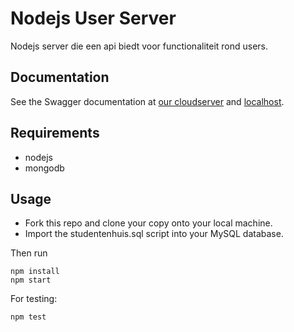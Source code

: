 # Nodejs User Server
Nodejs server die een api biedt voor functionaliteit rond users.

## Documentation
See the Swagger documentation at [our cloudserver](http://188.166.109.108:3000/api-docs/) and [localhost](http://localhost:3000/api-docs/).

## Requirements
- nodejs 
- mongodb 

## Usage
- Fork this repo and clone your copy onto your local machine.
- Import the studentenhuis.sql script into your MySQL database.

Then run

```
npm install
npm start
```

For testing:
```
npm test
```

